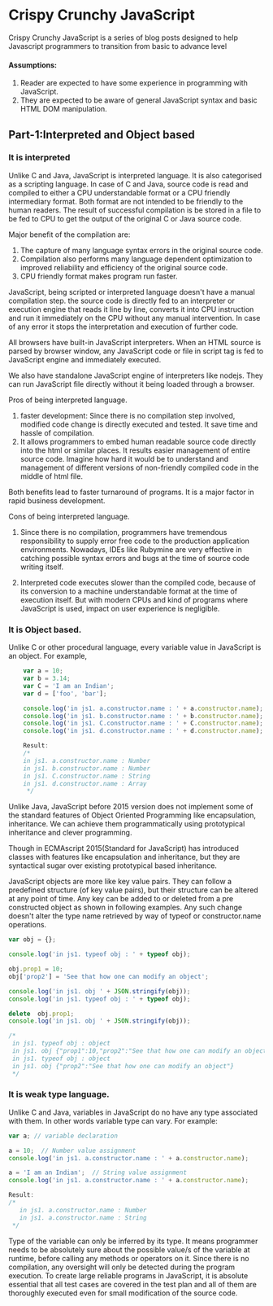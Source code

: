# Crispy Crunchy JavaScript

Crispy Crunchy JavaScript is a series of blog posts designed to help Javascript programmers to transition from basic to advance level

#### Assumptions: 
1. Reader are expected to have some experience in programming with JavaScript. 
2. They are expected to be aware of general JavaScript syntax and basic HTML DOM manipulation.


## Part-1:Interpreted and Object based

### It is interpreted

Unlike C and Java, JavaScript is interpreted language. It is also categorised as a scripting language. In case of C and Java, source code is read and compiled to either a CPU understandable format or a CPU friendly intermediary format. Both format are not intended to be friendly to the human readers. The result of successful compilation is be stored in a file to be fed to CPU to get the output of the original C or Java source code.

Major benefit of the compilation are:
1. The capture of many language syntax errors in the original source code.
3. Compilation also performs many language dependent optimization to improved reliability and efficiency of the original source code.  
2. CPU friendly format makes program run faster.


JavaScript, being scripted or interpreted language doesn't have a manual compilation step. the source code is directly fed to an interpreter or execution engine that reads it line by line, converts it into CPU instruction and run it immediately on the CPU without any manual intervention. In case of any error it stops the interpretation and execution of further code.

All browsers have built-in JavaScript interpreters. When an HTML source is parsed by browser window, any JavaScript code or file in script tag is fed to JavaScript engine and immediately executed. 

We also have standalone JavaScript engine of interpreters like nodejs. They can run JavaScript file directly without it being loaded through a browser.

Pros of being interpreted language.
1. faster development: Since there is no compilation step involved, modified code change is directly executed and tested. It save time and hassle of compilation. 
2. It allows programmers to embed human readable source code directly into the html or similar places. It results easier management of entire source code. Imagine how hard it would be to understand and management of different versions of non-friendly compiled code in the middle of html file.

Both benefits lead to faster turnaround of programs. It is a major factor in rapid business development.

Cons of being interpreted language.
1. Since there is no compilation, programmers have tremendous responsibility to supply error free code to the production application environments. Nowadays, IDEs like Rubymine are very effective in catching possible syntax errors and bugs at the time of source code writing itself.

2. Interpreted code executes slower than the compiled code, because of its conversion to a machine understandable format at the time of execution itself. But with modern CPUs and kind of programs where JavaScript is used, impact on user experience is negligible.

### It is Object based.

Unlike C or other procedural language, every variable value in JavaScript is an object. For example,
```javascript
	var a = 10;    
	var b = 3.14;  
	var C = 'I am an Indian';
	var d = ['foo', 'bar'];

	console.log('in js1. a.constructor.name : ' + a.constructor.name);
	console.log('in js1. b.constructor.name : ' + b.constructor.name);
	console.log('in js1. C.constructor.name : ' + C.constructor.name);
	console.log('in js1. d.constructor.name : ' + d.constructor.name);

	Result:
	/*
	in js1. a.constructor.name : Number
	in js1. b.constructor.name : Number
	in js1. C.constructor.name : String
	in js1. d.constructor.name : Array
	 */
```
Unlike Java, JavaScript before 2015 version does not implement some of the standard features of Object Oriented Programming like encapsulation, inheritance. We can achieve them programmatically using prototypical inheritance and clever programming.  
	 
Though in ECMAscript 2015(Standard for JavaScript) has introduced classes with features like encapsulation and inheritance, but they are syntactical sugar over existing prototypical based inheritance.

JavaScript objects are more like key value pairs. They can follow a predefined structure (of key value pairs), but their structure can be altered at any point of time. Any key can be added to or deleted from a pre constructed object as shown in following examples. Any such change doesn't alter the type name retrieved by way of typeof or constructor.name operations.

```javascript
var obj = {};

console.log('in js1. typeof obj : ' + typeof obj);

obj.prop1 = 10;
obj['prop2'] = 'See that how one can modify an object';

console.log('in js1. obj ' + JSON.stringify(obj));
console.log('in js1. typeof obj : ' + typeof obj);

delete  obj.prop1;
console.log('in js1. obj ' + JSON.stringify(obj));

/*
 in js1. typeof obj : object
 in js1. obj {"prop1":10,"prop2":"See that how one can modify an object"}
 in js1. typeof obj : object
 in js1. obj {"prop2":"See that how one can modify an object"}
 */	
```
### It is weak type language.

Unlike C and Java, variables in JavaScript do no have any type associated with them. In other words variable type can vary. For example: 
```javascript
var a; // variable declaration

a = 10;  // Number value assignment
console.log('in js1. a.constructor.name : ' + a.constructor.name);

a = 'I am an Indian';  // String value assignment
console.log('in js1. a.constructor.name : ' + a.constructor.name);

Result:
/*
   in js1. a.constructor.name : Number
   in js1. a.constructor.name : String
 */
```
Type of the variable can only be inferred by its type. It means programmer needs to be absolutely sure about the possible value/s of the variable at runtime, before calling any methods or operators on it. Since there is no compilation, any oversight will only be detected during the program execution. To create large reliable programs in JavaScript, it is absolute essential that all test cases are covered in the test plan and all of them are thoroughly executed even for small modification of the source code.

